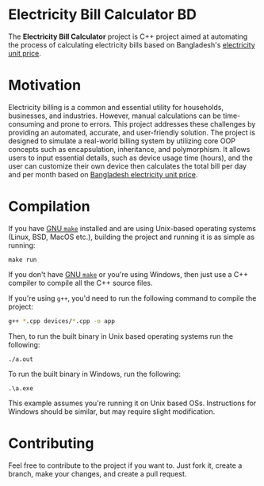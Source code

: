 # Electricity Bill Calculator BD

The **Electricity Bill Calculator** project is C++ project aimed at automating
the process of calculating electricity bills based on Bangladesh's
[electricity unit price](https://bpdb.portal.gov.bd/sites/default/files/files/bpdb.portal.gov.bd/page/4a0f045a_1415_45f1_9e7c_02a8ed4f103c/2024-03-01-13-45-740f1fb3c50588f18077bdce93250b9a.pdf).

# Motivation

Electricity billing is a common and essential utility for households,
businesses, and industries. However, manual calculations can be time-consuming
and prone to errors. This project addresses these challenges by providing an
automated, accurate, and user-friendly solution. The project is designed to
simulate a real-world billing system by utilizing core OOP concepts such as
encapsulation, inheritance, and polymorphism. It allows users to input essential
details, such as device usage time (hours), and the user can customize their own
device then calculates the total bill per day and per month based on
[Bangladesh electricity unit price](https://bpdb.portal.gov.bd/sites/default/files/files/bpdb.portal.gov.bd/page/4a0f045a_1415_45f1_9e7c_02a8ed4f103c/2024-03-01-13-45-740f1fb3c50588f18077bdce93250b9a.pdf).

# Compilation

If you have [GNU `make`](https://www.gnu.org/software/make/) installed and are
using Unix-based operating systems (Linux, BSD, MacOS etc.), building the
project and running it is as simple as running:

```shell
make run
```

If you don't have [GNU `make`](https://www.gnu.org/software/make/) or you're
using Windows, then just use a C++ compiler to compile all the C++ source files.

If you're using `g++`, you'd need to run the following command to compile the
project:

```sh
g++ *.cpp devices/*.cpp -o app
```

Then, to run the built binary in Unix based operating systems run the following:

```shell
./a.out
```

To run the built binary in Windows, run the following:

```shell
.\a.exe
```

This example assumes you're running it on Unix based OSs. Instructions for
Windows should be similar, but may require slight modification.

# Contributing

Feel free to contribute to the project if you want to. Just fork it, create a
branch, make your changes, and create a pull request.
